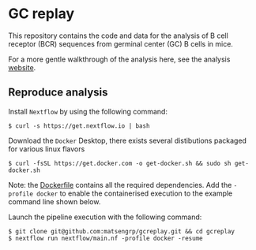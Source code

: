 # GC replay

This repository contains the code and data for the analysis of B cell receptor (BCR) sequences from germinal center (GC) B cells in mice.

For a more gentle walkthrough of the analysis here, see the analysis [website](https://matsengrp.github.io/gcreplay/).

## Reproduce analysis

Install `Nextflow` by using the following command:

    $ curl -s https://get.nextflow.io | bash

Download the `Docker` Desktop, there exists several distibutions packaged for
various linux flavors

    $ curl -fsSL https://get.docker.com -o get-docker.sh && sudo sh get-docker.sh

Note: the [Dockerfile](docker/Dockerfile) contains all the required dependencies.
Add the `-profile docker` to enable the containerised execution to the
example command line shown below.

Launch the pipeline execution with the following command:

    $ git clone git@github.com:matsengrp/gcreplay.git && cd gcreplay
    $ nextflow run nextflow/main.nf -profile docker -resume